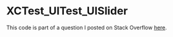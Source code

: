 # XCTest_UITest_UISlider

This code is part of a question I posted on Stack Overflow [here](https://stackoverflow.com/q/46785790/1452174).

